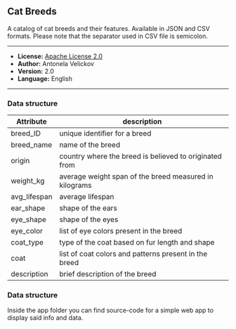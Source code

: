 ## Cat Breeds
A catalog of cat breeds and their features. Available in JSON and CSV formats. 
Please note that the separator used in CSV file is semicolon.

---
- **License:** [Apache License 2.0](https://www.apache.org/licenses/LICENSE-2.0)
- **Author:** Antonela Velickov
- **Version:** 2.0
- **Language:** English
---

### Data structure

| Attribute | description |
| ------ | ------ |
| breed_ID | unique identifier for a breed |
| breed_name | name of the breed |
| origin | country where the breed is believed to originated from |
| weight_kg | average weight span of the breed measured in kilograms  |
| avg_lifespan | average lifespan |
| ear_shape | shape of the ears |
| eye_shape | shape of the eyes |
| eye_color | list of eye colors present in the breed |
| coat_type | type of the coat based on fur length and shape |
| coat | list of coat colors and patterns present in the breed |
| description | brief description of the breed |

### Data structure
Inside the app folder you can find source-code for a simple web app to display said info and data.